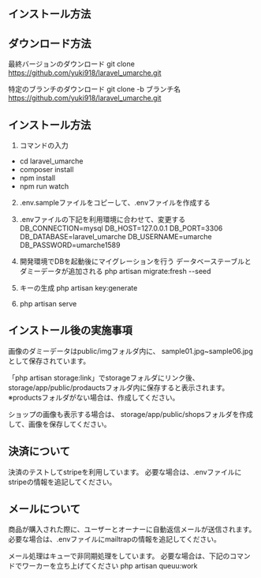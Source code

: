 ## インストール方法

## ダウンロード方法
最終バージョンのダウンロード
git clone https://github.com/yuki918/laravel_umarche.git

特定のブランチのダウンロード
git clone -b ブランチ名 https://github.com/yuki918/laravel_umarche.git

## インストール方法
1. コマンドの入力
- cd laravel_umarche
- composer install
- npm install
- npm run watch

2. .env.sampleファイルをコピーして、.envファイルを作成する

3. .envファイルの下記を利用環境に合わせて、変更する
DB_CONNECTION=mysql
DB_HOST=127.0.0.1
DB_PORT=3306
DB_DATABASE=laravel_umarche
DB_USERNAME=umarche
DB_PASSWORD=umarche1589

4. 開発環境でDBを起動後にマイグレーションを行う
データベーステーブルとダミーデータが追加される
php artisan migrate:fresh --seed

5. キーの生成
php artisan key:generate

6. php artisan serve

## インストール後の実施事項
画像のダミーデータはpublic/imgフォルダ内に、
sample01.jpg~sample06.jpgとして保存されています。

「php artisan storage:link」でstorageフォルダにリンク後、
storage/app/public/prodauctsフォルダ内に保存すると表示されます。
※productsフォルダがない場合は、作成してください。

ショップの画像も表示する場合は、
storage/app/public/shopsフォルダを作成して、画像を保存してください。

## 決済について
決済のテストしてstripeを利用しています。
必要な場合は、.envファイルにstripeの情報を追記してください。

## メールについて
商品が購入された際に、ユーザーとオーナーに自動返信メールが送信されます。
必要な場合は、.envファイルにmailtrapの情報を追記してください。

メール処理はキューで非同期処理をしています。
必要な場合は、下記のコマンドでワーカーを立ち上げてください
php artisan queuu:work